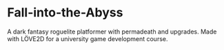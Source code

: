 # Fall-into-the-Abyss
A dark fantasy roguelite platformer with permadeath and upgrades. Made with LÖVE2D for a university game development course.
